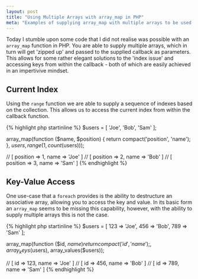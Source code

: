 ```yaml
---
layout: post
title: "Using Multiple Arrays with array_map in PHP"
meta: "Examples of supplying array_map with multiple arrays to be used within the callback"
---
```


Today I stumble upon some code that I did not realise was possible with an `array_map` function in PHP.
You are able to supply multiple arrays, which in turn will get 'zipped up' and passed to the supplied callback as parameters.
This allows for some rather elegant solutions to the 'index issue' and accessing keys from within the callback - both of which are easily achieved in an impertivive mindset.
<!--more-->

## Current Index

Using the `range` function we are able to supply a sequence of indexes based on the collection.
This allows us to access the current index from within the callback function.

{% highlight php startinline %}
$users = [ 'Joe', 'Bob', 'Sam' ];

array_map(function ($name, $position) {
    return compact('position', 'name');
}, $users, range(1, count($users)));

// [ position => 1, name => 'Joe' ]
// [ position => 2, name => 'Bob' ]
// [ position => 3, name => 'Sam' ]
{% endhighlight %}

## Key-Value Access

One use-case that a `foreach` provides is the ability to destructure an associative array, allowing you to access the key and value.
In its basic form an `array_map` seems to be missing this capability, however, with the ability to supply multiple arrays this is not the case.

{% highlight php startinline %}
$users = [ 123 => 'Joe', 456 => 'Bob', 789 => 'Sam' ];

array_map(function ($id, $name) {
    return compact('id', 'name');
}, array_keys($users), array_values($users));

// [ id => 123, name => 'Joe' ]
// [ id => 456, name => 'Bob' ]
// [ id => 789, name => 'Sam' ]
{% endhighlight %}
